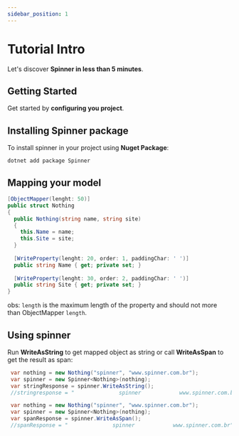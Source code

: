 ```yaml
---
sidebar_position: 1
---
```


# Tutorial Intro

Let's discover **Spinner in less than 5 minutes**.

## Getting Started

Get started by **configuring you project**.

## Installing Spinner package

To install spinner in your project using **Nuget Package**:

```shell
dotnet add package Spinner
```

## Mapping your model

```csharp
[ObjectMapper(lenght: 50)]
public struct Nothing
{
  public Nothing(string name, string site)
  {
    this.Name = name;
    this.Site = site;
  }
  
  [WriteProperty(lenght: 20, order: 1, paddingChar: ' ')]
  public string Name { get; private set; }
  
  [WriteProperty(lenght: 30, order: 2, paddingChar: ' ')]
  public string Site { get; private set; }
}
```

obs: `length` is the maximum length of the property and should not more than ObjectMapper `length`.

## Using spinner

Run **WriteAsString** to get mapped object as string or call **WriteAsSpan** to get the result as span:

```csharp
 var nothing = new Nothing("spinner", "www.spinner.com.br");
 var spinner = new Spinner<Nothing>(nothing);
 var stringResponse = spinner.WriteAsString();   
 //stringresponse = "              spinner            www.spinner.com.br"
```

```csharp
 var nothing = new Nothing("spinner", "www.spinner.com.br");
 var spinner = new Spinner<Nothing>(nothing);
 var spanResponse = spinner.WriteAsSpan();   
 //spanResponse = "              spinner            www.spinner.com.br"
```
